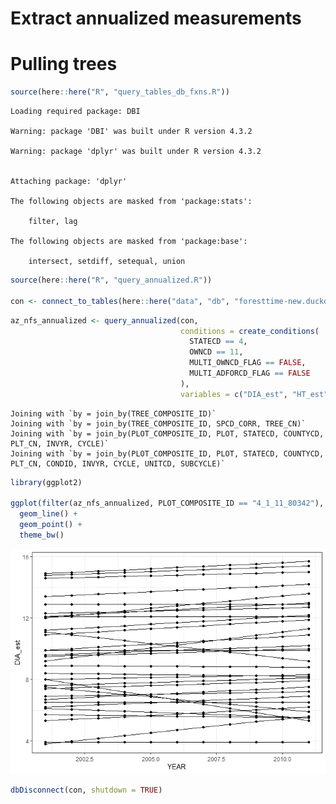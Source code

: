 # Extract annualized measurements

# Pulling trees

``` r
source(here::here("R", "query_tables_db_fxns.R"))
```

    Loading required package: DBI

    Warning: package 'DBI' was built under R version 4.3.2

    Warning: package 'dplyr' was built under R version 4.3.2


    Attaching package: 'dplyr'

    The following objects are masked from 'package:stats':

        filter, lag

    The following objects are masked from 'package:base':

        intersect, setdiff, setequal, union

``` r
source(here::here("R", "query_annualized.R"))

con <- connect_to_tables(here::here("data", "db", "foresttime-new.duckdb"))
```

``` r
az_nfs_annualized <- query_annualized(con,
                                      conditions = create_conditions(
                                        STATECD == 4,
                                        OWNCD == 11,
                                        MULTI_OWNCD_FLAG == FALSE,
                                        MULTI_ADFORCD_FLAG == FALSE
                                      ),
                                      variables = c("DIA_est", "HT_est", "YEAR", "ADFORCD", "SPCD_CORR", "SPCD_FLAG"))
```

    Joining with `by = join_by(TREE_COMPOSITE_ID)`
    Joining with `by = join_by(TREE_COMPOSITE_ID, SPCD_CORR, TREE_CN)`
    Joining with `by = join_by(PLOT_COMPOSITE_ID, PLOT, STATECD, COUNTYCD, PLT_CN, INVYR, CYCLE)`
    Joining with `by = join_by(PLOT_COMPOSITE_ID, PLOT, STATECD, COUNTYCD, PLT_CN, CONDID, INVYR, CYCLE, UNITCD, SUBCYCLE)`

``` r
library(ggplot2)

ggplot(filter(az_nfs_annualized, PLOT_COMPOSITE_ID == "4_1_11_80342"), aes(YEAR, DIA_est, group = TREE_COMPOSITE_ID)) +
  geom_line() +
  geom_point() +
  theme_bw()
```

![](annualized_from_db_files/figure-commonmark/unnamed-chunk-3-1.png)

``` r
dbDisconnect(con, shutdown = TRUE)
```

